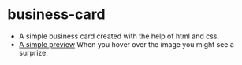 # business-card
- A simple business card created with the help of html and css.
- [A simple preview](https://my-simple-business-card.netlify.app/) When you hover over the image you might see a surprize.
